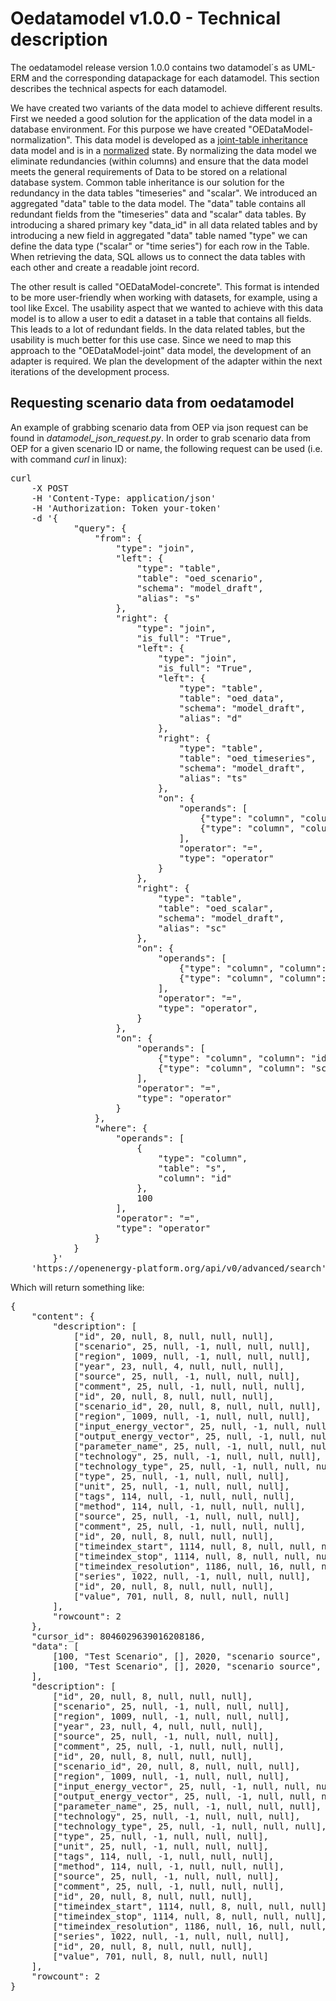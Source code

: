 # Oedatamodel v1.0.0 - Technical description 

The oedatamodel release version 1.0.0 contains two datamodel´s as UML-ERM and the corresponding datapackage
for each datamodel. This section describes the technical aspects for each datamodel. 

We have created two variants of the data model to achieve different results. First we needed a good solution for 
the application of the data model in a database environment. For this purpose we have created "OEDataModel-normalization".
This data model is developed as a [joint-table inheritance](https://docs.sqlalchemy.org/en/13/orm/inheritance.html#joined-table-inheritance) data model and is in a [normalized](https://en.wikipedia.org/wiki/Database_normalization#Example_of_a_step_by_step_normalization) state. By normalizing the 
data model we eliminate redundancies (within columns) and ensure that the data model meets the general requirements of
Data to be stored on a relational database system. Common table inheritance is our solution for 
the redundancy in the data tables "timeseries" and "scalar". We introduced an aggregated "data" table to 
the data model. The "data" table contains all redundant fields from the "timeseries" data and "scalar" data tables.
By introducing a shared primary key "data_id" in all data related tables and by introducing a new field in 
aggregated "data" table named "type" we can define the data type ("scalar" or "time series") for each row in the
Table. When retrieving the data, SQL allows us to connect the data tables with each other and create a readable 
joint record. 


The other result is called "OEDataModel-concrete". This format is intended to be more user-friendly when working 
with datasets, for example, using a tool like Excel. The usability aspect that we wanted to achieve with this data 
model is to allow a user to edit a dataset in a table that contains all fields. This leads to a lot of redundant 
fields. In the data related tables, but the usability is much better for this use case. Since we need to map this 
approach to the "OEDataModel-joint" data model, the development of an adapter is required. We plan the development 
of the adapter within the next iterations of the development process. 

## Requesting scenario data from oedatamodel

An example of grabbing scenario data from OEP via json request can be found in _datamodel_json_request.py_.
In order to grab scenario data from OEP for a given scenario ID or name, the following request can be used 
(i.e. with command *curl* in linux):
<pre>
curl
    -X POST
    -H 'Content-Type: application/json'
    -H 'Authorization: Token your-token'
    -d '{
            "query": {
                "from": {
                    "type": "join",
                    "left": {
                        "type": "table",
                        "table": "oed_scenario",
                        "schema": "model_draft",
                        "alias": "s"
                    },
                    "right": {
                        "type": "join",
                        "is_full": "True",
                        "left": {
                            "type": "join",
                            "is_full": "True",
                            "left": {
                                "type": "table",
                                "table": "oed_data",
                                "schema": "model_draft",
                                "alias": "d"
                            },
                            "right": {
                                "type": "table",
                                "table": "oed_timeseries",
                                "schema": "model_draft",
                                "alias": "ts"
                            },
                            "on": {
                                "operands": [
                                    {"type": "column", "column": "id", "table": "d"},
                                    {"type": "column", "column": "id", "table": "ts"}
                                ],
                                "operator": "=",
                                "type": "operator"
                            }
                        },
                        "right": {
                            "type": "table",
                            "table": "oed_scalar",
                            "schema": "model_draft",
                            "alias": "sc"
                        },
                        "on": {
                            "operands": [
                                {"type": "column", "column": "id", "table": "d"},
                                {"type": "column", "column": "id", "table": "sc"}
                            ],
                            "operator": "=",
                            "type": "operator",
                        }
                    },
                    "on": {
                        "operands": [
                            {"type": "column", "column": "id", "table": "s"},
                            {"type": "column", "column": "scenario_id", "table": "d"}
                        ],
                        "operator": "=",
                        "type": "operator"
                    }
                },
                "where": {
                    "operands": [
                        {
                            "type": "column",
                            "table": "s",
                            "column": "id"
                        },
                        100 
                    ],
                    "operator": "=",
                    "type": "operator"
                }
            }
        }'
    'https://openenergy-platform.org/api/v0/advanced/search'
</pre>

Which will return something like:
<pre>
{
    "content": {
        "description": [
            ["id", 20, null, 8, null, null, null], 
            ["scenario", 25, null, -1, null, null, null], 
            ["region", 1009, null, -1, null, null, null], 
            ["year", 23, null, 4, null, null, null], 
            ["source", 25, null, -1, null, null, null], 
            ["comment", 25, null, -1, null, null, null], 
            ["id", 20, null, 8, null, null, null], 
            ["scenario_id", 20, null, 8, null, null, null], 
            ["region", 1009, null, -1, null, null, null], 
            ["input_energy_vector", 25, null, -1, null, null, null], 
            ["output_energy_vector", 25, null, -1, null, null, null], 
            ["parameter_name", 25, null, -1, null, null, null], 
            ["technology", 25, null, -1, null, null, null], 
            ["technology_type", 25, null, -1, null, null, null], 
            ["type", 25, null, -1, null, null, null], 
            ["unit", 25, null, -1, null, null, null], 
            ["tags", 114, null, -1, null, null, null], 
            ["method", 114, null, -1, null, null, null], 
            ["source", 25, null, -1, null, null, null], 
            ["comment", 25, null, -1, null, null, null], 
            ["id", 20, null, 8, null, null, null], 
            ["timeindex_start", 1114, null, 8, null, null, null], 
            ["timeindex_stop", 1114, null, 8, null, null, null], 
            ["timeindex_resolution", 1186, null, 16, null, null, null], 
            ["series", 1022, null, -1, null, null, null], 
            ["id", 20, null, 8, null, null, null], 
            ["value", 701, null, 8, null, null, null]
        ], 
        "rowcount": 2
    }, 
    "cursor_id": 8046029639016208186, 
    "data": [
        [100, "Test Scenario", [], 2020, "scenario source", "scenario comment", 200, 100, ["scalar region1", "scalar region2"], "scalar input vector", "scalar output vector", "scalar parameter", "scalar technology", "scalar technology type", "scalar", "scalar unit", {"scalar tags": "tag1"}, {"scalar method": "method"}, "scalar source", "scalar comment", null, null, null, null, null, 200, 20.0], 
        [100, "Test Scenario", [], 2020, "scenario source", "scenario comment", 201, 100, ["timeseries region1", "timeseries region2"], "timeseries input vector", "timeseries output vector", "timeseries parameter", "timeseries technology", "timeseries technology type", "timeseries", "timeseries unit", {"timeseries tags": "tag1"}, {"timeseries method": "method"}, "timeseries source", "timeseries comment", 201, "2020-09-01T00:00:00", "2020-09-01T12:00:00", "P1DT00H00M00S", [20.0, 30.0, 40.0], null, null]
    ], 
    "description": [
        ["id", 20, null, 8, null, null, null], 
        ["scenario", 25, null, -1, null, null, null], 
        ["region", 1009, null, -1, null, null, null], 
        ["year", 23, null, 4, null, null, null], 
        ["source", 25, null, -1, null, null, null], 
        ["comment", 25, null, -1, null, null, null], 
        ["id", 20, null, 8, null, null, null], 
        ["scenario_id", 20, null, 8, null, null, null], 
        ["region", 1009, null, -1, null, null, null], 
        ["input_energy_vector", 25, null, -1, null, null, null], 
        ["output_energy_vector", 25, null, -1, null, null, null], 
        ["parameter_name", 25, null, -1, null, null, null], 
        ["technology", 25, null, -1, null, null, null], 
        ["technology_type", 25, null, -1, null, null, null], 
        ["type", 25, null, -1, null, null, null], 
        ["unit", 25, null, -1, null, null, null], 
        ["tags", 114, null, -1, null, null, null], 
        ["method", 114, null, -1, null, null, null], 
        ["source", 25, null, -1, null, null, null], 
        ["comment", 25, null, -1, null, null, null], 
        ["id", 20, null, 8, null, null, null], 
        ["timeindex_start", 1114, null, 8, null, null, null], 
        ["timeindex_stop", 1114, null, 8, null, null, null], 
        ["timeindex_resolution", 1186, null, 16, null, null, null], 
        ["series", 1022, null, -1, null, null, null], 
        ["id", 20, null, 8, null, null, null], 
        ["value", 701, null, 8, null, null, null]
    ], 
    "rowcount": 2
}
</pre>